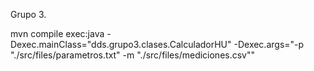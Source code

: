Grupo 3.

mvn compile exec:java -Dexec.mainClass="dds.grupo3.clases.CalculadorHU" -Dexec.args="-p "./src/files/parametros.txt" -m "./src/files/mediciones.csv""

